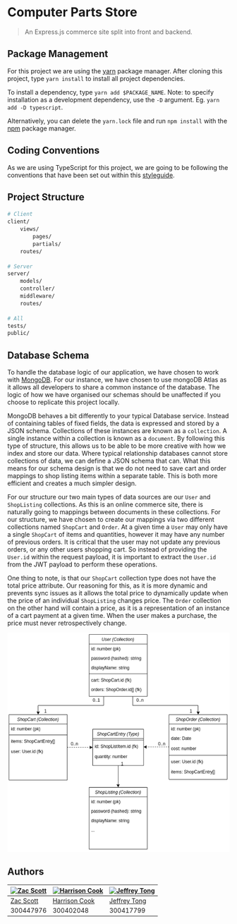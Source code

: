 # Computer Parts Store

> An Express.js commerce site split into front and backend.

## Package Management

For this project we are using the [yarn](https://yarnpkg.com/) package
manager. After cloning this project, type `yarn install` to install all
project dependencies.

To install a dependency, type `yarn add $PACKAGE_NAME`. Note: to specify
installation as a development dependency, use the `-D` argument. Eg.
`yarn add -D typescript`.

Alternatively, you can delete the `yarn.lock` file and run `npm install`
with the [npm](https://www.npmjs.com/) package manager.

## Coding Conventions

As we are using TypeScript for this project, we are going to be
following the conventions that have been set out within this
[styleguide](https://github.com/basarat/typescript-book/blob/master/docs/styleguide/styleguide.md).

## Project Structure

```bash
# Client
client/
    views/
        pages/
        partials/
    routes/

# Server
server/ 
    models/
    controller/
    middleware/
    routes/

# All
tests/
public/
```

## Database Schema

To handle the database logic of our application, we have chosen to work
with [MongoDB](https://www.mongodb.com/). For our instance, we have
chosen to use mongoDB Atlas as it allows all developers to share a
common instance of the database. The logic of how we have organised our
schemas should be unaffected if you choose to replicate this project
locally.

MongoDB behaves a bit differently to your typical Database service.
Instead of containing tables of fixed fields, the data is expressed and
stored by a JSON schema. Collections of these instances are known as a
`collection`. A single instance within a collection is known as a
`document`. By following this type of structure, this allows us to be
able to be more creative with how we index and store our data. Where
typical relationship databases cannot store collections of data, we can
define a JSON schema that can. What this means for our schema design is
that we do not need to save cart and order mappings to shop listing
items within a separate table. This is both more efficient and creates a
much simpler design.

For our structure our two main types of data sources are our `User` and
`ShopListing` collections. As this is an online commerce site, there is
naturally going to mappings between documents in these collections. For
our structure, we have chosen to create our mappings via two different
collections named `ShopCart` and `Order`. At a given time a `User` may
only have a single `ShopCart` of items and quantities, however it may
have any number of previous orders. It is critical that the user may not
update any previous orders, or any other users shopping cart. So instead
of providing the `User.id` within the request payload, it is important
to extract the `User.id` from the JWT payload to perform these
operations.

One thing to note, is that our `ShopCart` collection type does not have
the total price attribute. Our reasoning for this, as it is more dynamic
and prevents sync issues as it allows the total price to dynamically
update when the price of an individual `ShopListing` changes price. The
`Order` collection on the other hand will contain a price, as it is a
representation of an instance of a cart payment at a given time. When
the user makes a purchase, the price must never retrospectively change.

![Database Schema](./docs/assets/DbSchema.png)

## Authors

| [![Zac Scott](https://gitlab.ecs.vuw.ac.nz/uploads/-/system/user/avatar/1422/avatar.png)](https://gitlab.ecs.vuw.ac.nz/scottzach1) | [![Harrison Cook](https://gitlab.ecs.vuw.ac.nz/uploads/-/system/user/avatar/1476/avatar.png)](https://gitlab.ecs.vuw.ac.nz/cookharr) | [![Jeffrey Tong](https://secure.gravatar.com/avatar/51cde15ab7b44e147b07c62c7516b984?s=180&d=identicon)](https://gitlab.ecs.vuw.ac.nz/tonghoh) |
|:-----------------------------------------------------------------------------------------------------------------------------------|:-------------------------------------------------------------------------------------------------------------------------------------|:-----------------------------------------------------------------------------------------------------------------------------------------------|
| [Zac Scott](https://gitlab.ecs.vuw.ac.nz/scottzach1)                                                                               | [Harrison Cook](https://gitlab.ecs.vuw.ac.nz/cookharr)                                                                               | [Jeffrey Tong](https://gitlab.ecs.vuw.ac.nz/tonghoh)                                                                                           |
| 300447976                                                                                                                          | 300402048                                                                                                                            | 300417799                                                                                                                                      |

